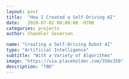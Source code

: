 ```yaml
---
layout: post
title:  "How I Created a Self-Driving AI"
date:   2020-07-02 00:00:00 -0700
categories: projects
author: Chandler Severson

name: "Creating a Self-Driving Robot AI"
type: "Artificial Intelligence"
subtitle: "With a Variety of Algorithms"
image: "https://via.placeholder.com/350x350"
description: "TBD"
---
```

